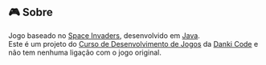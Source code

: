 ## :video_game: Sobre

Jogo baseado no [Space Invaders](https://en.wikipedia.org/wiki/Space_Invaders), desenvolvido em [Java](https://www.java.com/).  
Este é um projeto do [Curso de Desenvolvimento de Jogos](https://cursos.dankicode.com/curso-dev-games) da [Danki Code](http://cursos.dankicode.com/) e não tem nenhuma ligação com o jogo original.
